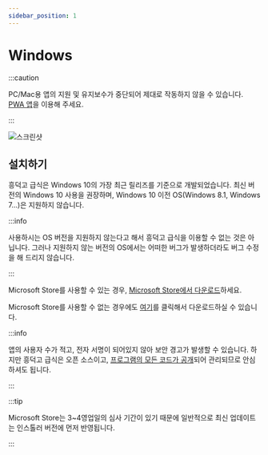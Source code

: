 ```yaml
---
sidebar_position: 1
---
```


# Windows

:::caution

PC/Mac용 앱의 지원 및 유지보수가 중단되어 제대로 작동하지 않을 수 있습니다.
[PWA 앱](/app/pwa)을 이용해 주세요.

:::

![스크린샷](/img/desktop/windows/screenshot.png)

## 설치하기

흥덕고 급식은 Windows 10의 가장 최근 릴리즈를 기준으로 개발되었습니다. 최신 버전의 Windows 10 사용을 권장하며, Windows 10 이전 OS(Windows 8.1, Windows 7...)은 지원하지 않습니다.

:::info

사용하시는 OS 버전을 지원하지 않는다고 해서 흥덕고 급식을 이용할 수 없는 것은 아닙니다. 그러나 지원하지 않는 버전의 OS에서는 어떠한 버그가 발생하더라도 버그 수정을 해 드리지 않습니다.

:::

Microsoft Store를 사용할 수 있는 경우, [Microsoft Store에서 다운로드](https://www.microsoft.com/store/apps/9ndvqhw6gqcc)하세요.

Microsoft Store를 사용할 수 없는 경우에도 [여기](https://github.com/hyunbridge/hdmeal-desktop/releases)를 클릭해서 다운로드하실 수 있습니다.

:::info

앱의 사용자 수가 적고, 전자 서명이 되어있지 않아 보안 경고가 발생할 수 있습니다. 하지만 흥덕고 급식은 오픈 소스이고, [프로그램의 모든 코드가 공개](https://github.com/hyunbridge/hdmeal-desktop)되어 관리되므로 안심하셔도 됩니다.

:::

:::tip

Microsoft Store는 3~4영업일의 심사 기간이 있기 때문에 일반적으로 최신 업데이트는 인스톨러 버전에 먼저 반영됩니다.

:::

